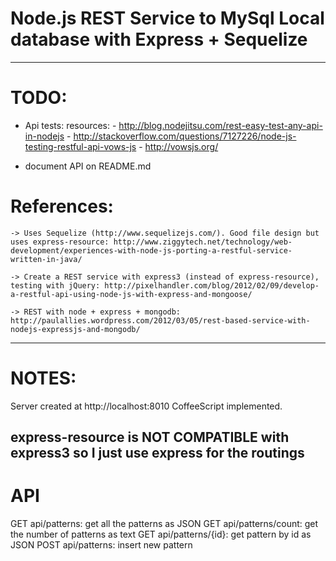 Node.js REST Service to MySql Local database with Express + Sequelize
=====================================================================
----------------
TODO:
=====
- Api tests:
	resources:
		- http://blog.nodejitsu.com/rest-easy-test-any-api-in-nodejs
		- http://stackoverflow.com/questions/7127226/node-js-testing-restful-api-vows-js
		- http://vowsjs.org/

- document API on README.md

References:
===========
	-> Uses Sequelize (http://www.sequelizejs.com/). Good file design but uses express-resource: http://www.ziggytech.net/technology/web-development/experiences-with-node-js-porting-a-restful-service-written-in-java/

	-> Create a REST service with express3 (instead of express-resource), testing with jQuery: http://pixelhandler.com/blog/2012/02/09/develop-a-restful-api-using-node-js-with-express-and-mongoose/

	-> REST with node + express + mongodb: http://paulallies.wordpress.com/2012/03/05/rest-based-service-with-nodejs-expressjs-and-mongodb/
----------------
NOTES:
=====
Server created at http://localhost:8010
CoffeeScript implemented.

express-resource is NOT COMPATIBLE with express3 so I just use express for the routings
----------------
API
===
GET api/patterns: get all the patterns as JSON
GET api/patterns/count: get the number of patterns as text
GET api/patterns/{id}: get pattern by id as JSON
POST api/patterns: insert new pattern




